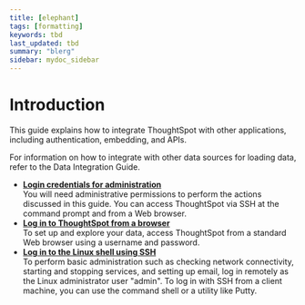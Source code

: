 ```yaml
---
title: [elephant]
tags: [formatting]
keywords: tbd
last_updated: tbd
summary: "blerg"
sidebar: mydoc_sidebar
---
```

# Introduction

This guide explains how to integrate ThoughtSpot with other applications, including authentication, embedding, and APIs.

For information on how to integrate with other data sources for loading data, refer to the Data Integration Guide.

-   **[Login credentials for administration](../../application_integration/introduction/logins.html)**  
You will need administrative permissions to perform the actions discussed in this guide. You can access ThoughtSpot via SSH at the command prompt and from a Web browser.
-   **[Log in to ThoughtSpot from a browser](../../application_integration/introduction/accessing.html)**  
To set up and explore your data, access ThoughtSpot from a standard Web browser using a username and password.
-   **[Log in to the Linux shell using SSH](../../application_integration/introduction/login_console.html)**  
To perform basic administration such as checking network connectivity, starting and stopping services, and setting up email, log in remotely as the Linux administrator user "admin". To log in with SSH from a client machine, you can use the command shell or a utility like Putty.

